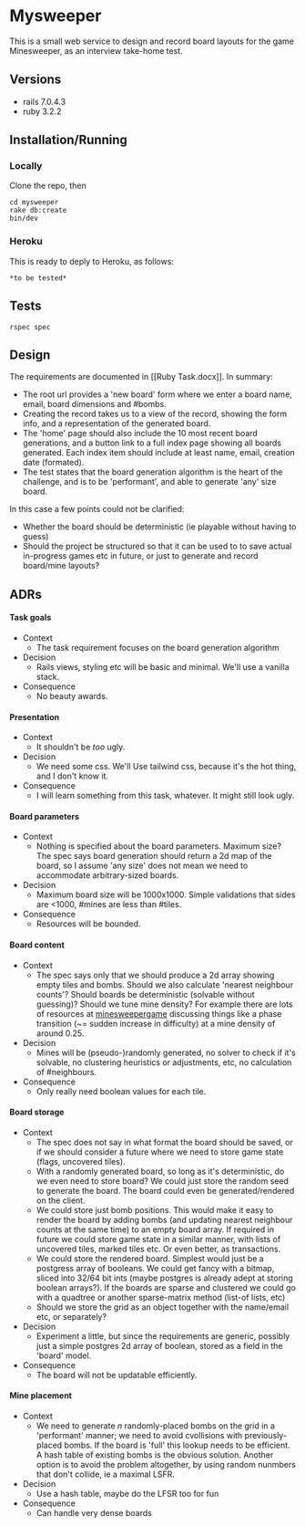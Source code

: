 # Mysweeper

This is a small web service to design and record board layouts for the game Minesweeper, as an interview take-home test.

## Versions

- rails 7.0.4.3
- ruby 3.2.2

## Installation/Running

### Locally

Clone the repo, then

```
cd mysweeper
rake db:create
bin/dev
```

### Heroku

This is ready to deply to Heroku, as follows:
```
*to be tested*
```

## Tests
```
rspec spec
```

## Design

The requirements are documented in [[Ruby Task.docx]]. In summary:

- The root url provides a 'new board' form where we enter a board name, email, board dimensions and #bombs.
- Creating the record takes us to a view of the record, showing the form info, and a representation of the generated board.
- The 'home' page should also include the 10 most recent board generations, and a button link to a full index page showing all boards generated. Each index item should include at least name, email, creation date (formated).
- The test states that the board generation algorithm is the heart of the challenge, and is to be 'performant', and able to generate 'any' size board.

In this case a few points could not be clarified:

- Whether the board should be deterministic (ie playable without having to guess)
- Should the project be structured so that it can be used to to save actual in-progress games etc in future, or just to generate and record board/mine layouts?


## ADRs

#### Task goals
- Context
  - The task requirement focuses on the board generation algorithm
- Decision
  - Rails views, styling etc will be basic and minimal. We'll use a vanilla stack.
- Consequence
  - No beauty awards.

#### Presentation
- Context
  - It shouldn't be *too* ugly.
- Decision
  - We need some css. We'll Use tailwind css, because it's the hot thing, and I don't know it.
- Consequence
  - I will learn something from this task, whatever. It might still look ugly.

#### Board parameters
- Context
  - Nothing is specified about the board parameters. Maximum size? The spec says board generation should return a 2d map of the board, so I assume 'any size' does not mean we need to accommodate arbitrary-sized boards.
- Decision
  - Maximum board size will be 1000x1000. Simple validations that sides are <1000, #mines are less than #tiles.
- Consequence
  - Resources will be bounded.


#### Board content
- Context
  - The spec says only that we should produce a 2d array showing empty tiles and bombs. Should we also calculate 'nearest neighbour counts'? Should boards be deterministic (solvable without guessing)? Should we tune mine density? For example there are lots of resources at [minesweepergame](https://minesweepergame.com/math-papers.php) discussing things like a phase transition (~= sudden increase in difficulty) at a mine density of around 0.25.
- Decision
  - Mines will be (pseudo-)randomly generated, no solver to check if it's solvable, no clustering heuristics or adjustments, etc, no calculation of #neighbours.
- Consequence
  - Only really need boolean values for each tile.


#### Board storage
- Context
  - The spec does not say in what format the board should be saved, or if we should consider a future where we need to store game state (flags, uncovered tiles).
  - With a randomly generated board, so long as it's deterministic, do we even need to store board? We could just store the random seed to generate the board. The board could even be generated/rendered on the client.
  - We could store just bomb positions. This would make it easy to render the board by adding bombs (and updating nearest neighbour counts at the same time) to an empty board array. If required in future we could store game state in a similar manner, with lists of uncovered tiles, marked tiles etc. Or even better, as transactions.
  - We could store the rendered board. Simplest would just be a postgress array of booleans. We could get fancy with a bitmap, sliced into 32/64 bit ints (maybe postgres is already adept at storing boolean arrays?). If the boards are sparse and clustered we could go with a quadtree or another sparse-matrix method (list-of lists, etc)
  - Should we store the grid as an object together with the name/email etc, or separately?
- Decision
  - Experiment a little, but since the requirements are generic, possibly just a simple postgres 2d array of boolean, stored as a field in the 'board' model.
- Consequence
  - The board will not be updatable efficiently.


#### Mine placement
- Context
  - We need to generate *n* randomly-placed bombs on the grid in a 'performant' manner; we need to avoid cvollisions with previously-placed bombs. If the board is 'full' this lookup needs to be efficient. A hash table of existing bombs is the obvious solution. Another option is to avoid the problem altogether, by using random nunmbers that don't collide, ie a maximal LSFR.
- Decision
  - Use a hash table, maybe do the LFSR too for fun
- Consequence
  - Can handle very dense boards




